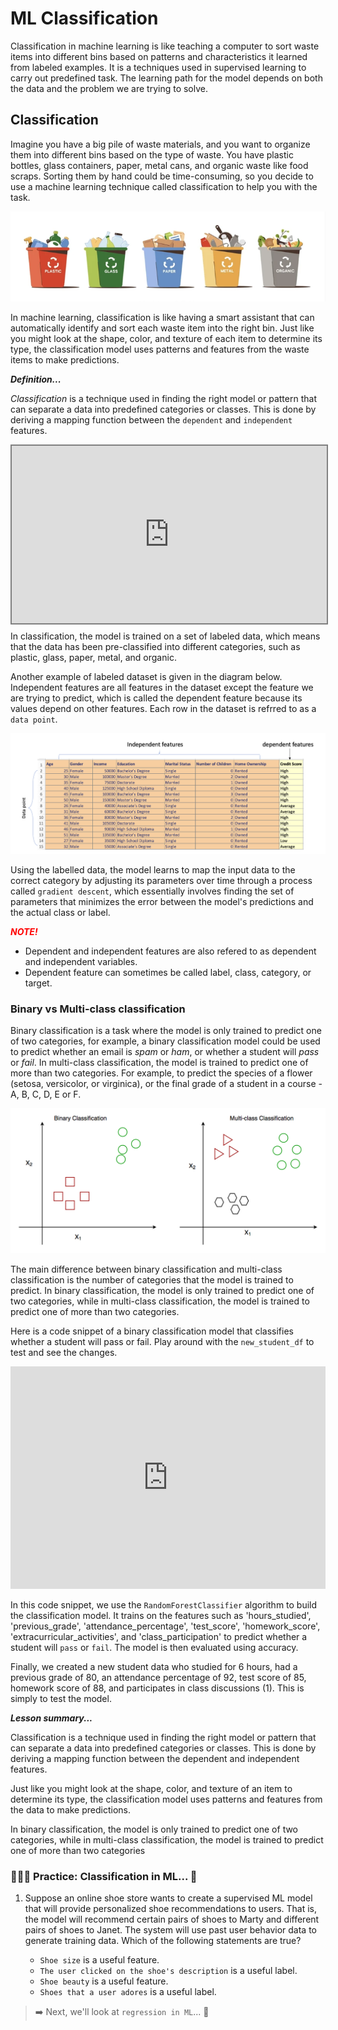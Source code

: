 # ML Classification
Classification in machine learning is like teaching a computer to sort waste items into different bins based on patterns and characteristics it learned from labeled examples. It is a techniques used in supervised learning to carry out predefined task. The learning path for the model depends on both the data and the problem we are trying to solve. 

##  Classification
Imagine you have a big pile of waste materials, and you want to organize them into different bins based on the type of waste. You have plastic bottles, glass containers, paper, metal cans, and organic waste like food scraps. Sorting them by hand could be time-consuming, so you decide to use a machine learning technique called classification to help you with the task.

![classification.webp](./ml/classification.webp)

In machine learning, classification is like having a smart assistant that can automatically identify and sort each waste item into the right bin. Just like you might look at the shape, color, and texture of each item to determine its type, the classification model uses patterns and features from the waste items to make predictions.

<aside>

**_Definition..._**

_Classification_ is a technique used in finding the right model or pattern that can separate a data into predefined categories or classes. This is done by deriving a mapping function between the `dependent` and `independent` features.
</aside>

<div style="position: relative; padding-bottom: 56.25%; height: 0;"><iframe src="https://www.youtube.com/embed/8TuRJg76sW8" title="Machine Learning" frameborder="0" allow="accelerometer; autoplay; clipboard-write; encrypted-media; gyroscope; picture-in-picture" allowfullscreen style="position: absolute; top: 0; left: 0; width: 100%; height: 100%; border: 2px solid grey;"></iframe></div>

In classification, the model is trained on a set of labeled data, which means that the data has been pre-classified into different categories, such as plastic, glass, paper, metal, and organic. 

Another example of labeled dataset is given in the diagram below. Independent features are all features in the dataset except the feature we are trying to predict, which is called the dependent feature because its values depend on other features. Each row in the dataset is refrred to as a `data point`.

![dependent-independent-features.png](./ml/dependent-independent-features.png)

Using the labelled data, the model learns to map the input data to the correct category by adjusting its parameters over time through a process called `gradient descent`, which essentially involves finding the set of parameters that minimizes the error between the model's predictions and the actual class or label.

<aside>

**_<span style="color: red;"> NOTE! </span>_**

- Dependent and independent features are also refered to as dependent and independent variables.
- Dependent feature can sometimes be called label, class, category, or target.
</aside>


### Binary vs Multi-class classification
Binary classification is a task where the model is only trained to predict one of two categories, for example, a binary classification model could be used to predict whether an email is _spam_ or _ham_, or whether a student will _pass_ or _fail_. In multi-class classification, the model is trained to predict one of more than two categories. For example, to predict the species of a flower (setosa, versicolor, or virginica), or the final grade of a student in a course - A, B, C, D, E or F.

![](./ml/binary-classification.png)

The main difference between binary classification and multi-class classification is the number of categories that the model is trained to predict. In binary classification, the model is only trained to predict one of two categories, while in multi-class classification, the model is trained to predict one of more than two categories.

Here is a code snippet of a binary classification model that classifies whether a student will pass or fail. Play around with the `new_student_df` to test and see the changes.

<iframe src="https://trinket.io/embed/python3/8617dc97c2?toggleCode=true&runOption=run" width="100%" height="356" frameborder="0" marginwidth="0" marginheight="0" allowfullscreen></iframe>

In this code snippet, we use the `RandomForestClassifier` algorithm to build the classification model. It trains on the features such as 'hours_studied', 'previous_grade', 'attendance_percentage', 'test_score', 'homework_score', 'extracurricular_activities', and 'class_participation' to predict whether a student will `pass` or `fail`. The model is then evaluated using accuracy.

Finally, we created a new student data who studied for 6 hours, had a previous grade of 80, an attendance percentage of 92, test score of 85, homework score of 88, and participates in class discussions (1). This is simply to test the model.

<aside>

**_Lesson summary..._**

Classification is a technique used in finding the right model or pattern that can separate a data into predefined categories or classes. This is done by deriving a mapping function between the dependent and independent features. 

Just like you might look at the shape, color, and texture of an item to determine its type, the classification model uses patterns and features from the data  to make predictions.

In binary classification, the model is only trained to predict one of two categories, while in multi-class classification, the model is trained to predict one of more than two categories
</aside>

### 👩🏾‍🎨 Practice: Classification in ML... 🎯

1. Suppose an online shoe store wants to create a supervised ML model that will provide personalized shoe recommendations to users. That is, the model will recommend certain pairs of shoes to Marty and different pairs of shoes to Janet. The system will use past user behavior data to generate training data. Which of the following statements are true?

    - `Shoe size` is a useful feature.
    - `The user clicked on the shoe's description` is a useful label.
    - `Shoe beauty` is a useful feature.
    - `Shoes that a user adores` is a useful label.

> ➡️ Next, we'll look at `regression in ML`... 🎯


